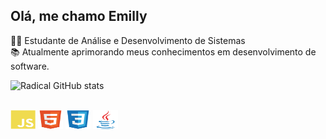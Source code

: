 ## Olá, me chamo Emilly
👩‍💻 Estudante de Análise e Desenvolvimento de Sistemas <br>
📚 Atualmente aprimorando meus conhecimentos em desenvolvimento de software.


![Radical GitHub stats](https://github-readme-stats.vercel.app/api?username=EmillyOliveira&theme=dracula&include_icons=true)

<div style="display: inline_block"><br>
  <img align="center" alt="Js" height="30" width="40" src="https://raw.githubusercontent.com/devicons/devicon/master/icons/javascript/javascript-plain.svg">
  <img align="center" alt="HTML" height="30" width="40" src="https://raw.githubusercontent.com/devicons/devicon/master/icons/html5/html5-original.svg">
  <img align="center" alt="CSS" height="30" width="40" src="https://raw.githubusercontent.com/devicons/devicon/master/icons/css3/css3-original.svg">
  <img align="center" alt="JAVA" height="30" width="40" src="https://raw.githubusercontent.com/devicons/devicon/master/icons/java/java-original.svg">
</div>
  


